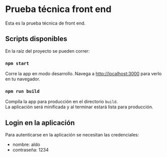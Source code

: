 # Prueba técnica front end

Esta es la prueba técnica de front end.

## Scripts disponibles

En la raíz del proyecto se pueden correr:

### `npm start`

Corre la app en modo desarrollo.
Navega a [http://localhost:3000](http://localhost:3000) para verlo en tu navegador.

### `npm run build`

Compila la app para producción en el directorio `build`.\
La aplicación será minificada y al terminar estará lista para producción.

## Login en la aplicación

Para autenticarse en la aplicación se necesitan las credenciales:

- nombre: aldo
- contraseña: 1234
